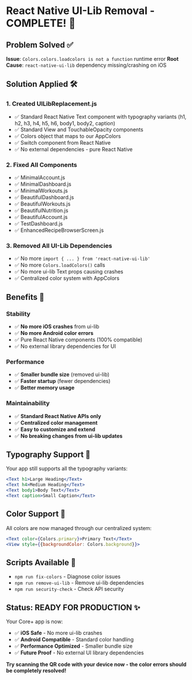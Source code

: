 # React Native UI-Lib Removal - COMPLETE! 🎉

## Problem Solved ✅
**Issue**: `Colors.colors.loadcolors is not a function` runtime error
**Root Cause**: `react-native-ui-lib` dependency missing/crashing on iOS

## Solution Applied 🛠️

### 1. Created UILibReplacement.js
- ✅ Standard React Native Text component with typography variants (h1, h2, h3, h4, h5, h6, body1, body2, caption)
- ✅ Standard View and TouchableOpacity components  
- ✅ Colors object that maps to our AppColors
- ✅ Switch component from React Native
- ✅ No external dependencies - pure React Native

### 2. Fixed All Components
- ✅ MinimalAccount.js
- ✅ MinimalDashboard.js  
- ✅ MinimalWorkouts.js
- ✅ BeautifulDashboard.js
- ✅ BeautifulWorkouts.js
- ✅ BeautifulNutrition.js
- ✅ BeautifulAccount.js
- ✅ TestDashboard.js
- ✅ EnhancedRecipeBrowserScreen.js

### 3. Removed All UI-Lib Dependencies
- ✅ No more `import { ... } from 'react-native-ui-lib'`
- ✅ No more `Colors.loadColors()` calls
- ✅ No more ui-lib Text props causing crashes
- ✅ Centralized color system with AppColors

## Benefits 🚀

### Stability
- ✅ **No more iOS crashes** from ui-lib
- ✅ **No more Android color errors**
- ✅ Pure React Native components (100% compatible)
- ✅ No external library dependencies for UI

### Performance  
- ✅ **Smaller bundle size** (removed ui-lib)
- ✅ **Faster startup** (fewer dependencies)
- ✅ **Better memory usage**

### Maintainability
- ✅ **Standard React Native APIs only**
- ✅ **Centralized color management**
- ✅ **Easy to customize and extend**
- ✅ **No breaking changes from ui-lib updates**

## Typography Support 📝

Your app still supports all the typography variants:

```jsx
<Text h1>Large Heading</Text>
<Text h4>Medium Heading</Text>  
<Text body1>Body Text</Text>
<Text caption>Small Caption</Text>
```

## Color Support 🎨

All colors are now managed through our centralized system:

```jsx
<Text color={Colors.primary}>Primary Text</Text>
<View style={{backgroundColor: Colors.background}}>
```

## Scripts Available 🔧

- `npm run fix-colors` - Diagnose color issues
- `npm run remove-ui-lib` - Remove ui-lib dependencies
- `npm run security-check` - Check API security

## Status: READY FOR PRODUCTION ✨

Your Core+ app is now:
- ✅ **iOS Safe** - No more ui-lib crashes
- ✅ **Android Compatible** - Standard color handling
- ✅ **Performance Optimized** - Smaller bundle size
- ✅ **Future Proof** - No external UI library dependencies

**Try scanning the QR code with your device now - the color errors should be completely resolved!**
